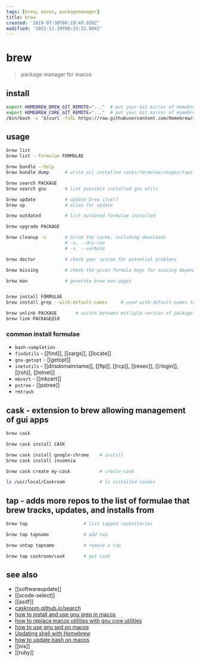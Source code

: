 ```yaml
---
tags: [brew, macos, packagemanager]
title: brew
created: '2019-07-30T06:19:49.028Z'
modified: '2022-11-29T08:25:22.804Z'
---
```


# brew

> package manager for macos

## install

```sh
export HOMEBREW_BREW_GIT_REMOTE="..."  # put your Git mirror of Homebrew/brew here
export HOMEBREW_CORE_GIT_REMOTE="..."  # put your Git mirror of Homebrew/homebrew-core here
/bin/bash -c "$(curl -fsSL https://raw.githubusercontent.com/Homebrew/install/master/install.sh)"
```

## usage

```sh
brew list
brew list --formulae FORMULAE

brew bundle --help
brew bundle dump      # write all installed casks/formulae/images/taps into Brewfile in current directory

brew search PACKAGE
brew search gnu       # list possible installed gnu utils

brew update           # update brew itself
brew up               # alias for update

brew outdated         # list outdated formulae installed

brew upgrade PACKAGE

brew cleanup -s       # Scrub the cache, including downloads
                      # -n, --dry-run  
                      # -v, --verbose

brew doctor           # check your system for potential problems

brew missing          # check the given formula kegs for missing dependencies

brew man              # generate brew man-pages


brew install FORMULAE
brew install grep --with-default-names     # used with-default-names to avoid prefixing with "g"

brew unlink PACKAGE       # switch between mutliple version of package
brew link PACKAGE@10
```

### common install formulae

- `bash-completion`
- `findutils` - [[find]], [[xargs]], [[locate]]
- `gnu-getopt` - [[getopt]]
- `inetutils` - [[dnsdomainname]], [[ftp]], [[rcp]], [[rexec]], [[rlogin]], [[rsh]], [[telnet]]
- `mkcert` - [[mkcert]]
- `pstree` - [[pstree]]
- `rmtrash`


## cask - extension to brew allowing management of gui apps

```sh
brew cask

brew cask install CASK

brew cask install google-chrome    # install
brew cask install insomnia

brew cask create my-cask           # create-cask

ls /usr/local/Caskroom             # ls installed caskes
```

## tap - adds more repos to the list of formulae that brew tracks, updates, and installs from

```sh
brew tap                     # list tapped repositories

brew tap tapname             # add tap

brew untap tapname           # remove a tap

brew tap caskroom/cask       # get cask
```

## see also

- [[softwareupdate]]
- [[xcode-select]]
- [[asdf]]
- [caskroom.github.io/search](https://caskroom.github.io/search)
- [how to install and use gnu grep in macos](https://apple.stackexchange.com/questions/193288/how-to-install-and-use-gnu-grep-in-osx)
- [how to replace macos utilities with gnu core utilities](https://apple.stackexchange.com/questions/69223/how-to-replace-mac-os-x-utilities-with-gnu-core-utilities)
- [how to use gnu sed on macos](https://stackoverflow.com/questions/30003570/how-to-use-gnu-sed-on-mac-os-x)
- [Updating shell with Homebrew](https://johndjameson.com/blog/updating-your-shell-with-homebrew/)
- [how to update bash on macos](https://superuser.com/questions/857250/how-to-update-bash-on-mac-os-x-yosemite)
- [[nix]]
- [[ruby]]
